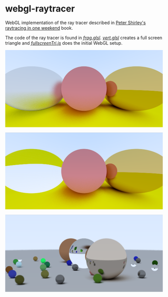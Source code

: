 # webgl-raytracer

WebGL implementation of the ray tracer described in [Peter Shirley's raytracing in one weekend](https://github.com/petershirley/raytracinginoneweekend) book. 

The code of the ray tracer is found in [*frag.glsl*](https://github.com/ibesora/webgl-raytracer/blob/master/web/frag.glsl). [*vert.glsl*](https://github.com/ibesora/webgl-raytracer/blob/master/web/vert.glsl) creates a full screen triangle and [*fullscreenTri.js*](https://github.com/ibesora/webgl-raytracer/blob/master/web/fullscreenTri.js) does the initial WebGL setup.

![Lambertian and metallic surfaces](https://github.com/ibesora/webgl-raytracer/raw/master/doc/8.PNG)

![Dielectric, lambertian and metallic surfaces](https://github.com/ibesora/webgl-raytracer/raw/master/doc/9_1.PNG)

![DOF](https://github.com/ibesora/webgl-raytracer/raw/master/doc/12.PNG)
